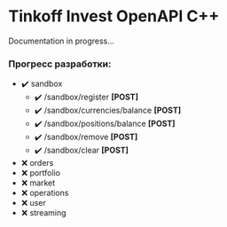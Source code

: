# Tinkoff Invest OpenAPI C++
Documentation in progress...

### Прогресс разработки: 
* :heavy_check_mark: sandbox
    * :heavy_check_mark: /sandbox/register **\[POST\]**
    * :heavy_check_mark: /sandbox/currencies/balance **\[POST\]**
    * :heavy_check_mark: /sandbox/positions/balance **\[POST\]**
    * :heavy_check_mark: /sandbox/remove **\[POST\]**
    * :heavy_check_mark: /sandbox/clear **\[POST\]**
* :x: orders
* :x: portfolio
* :x: market
* :x: operations
* :x: user
* :x: streaming
